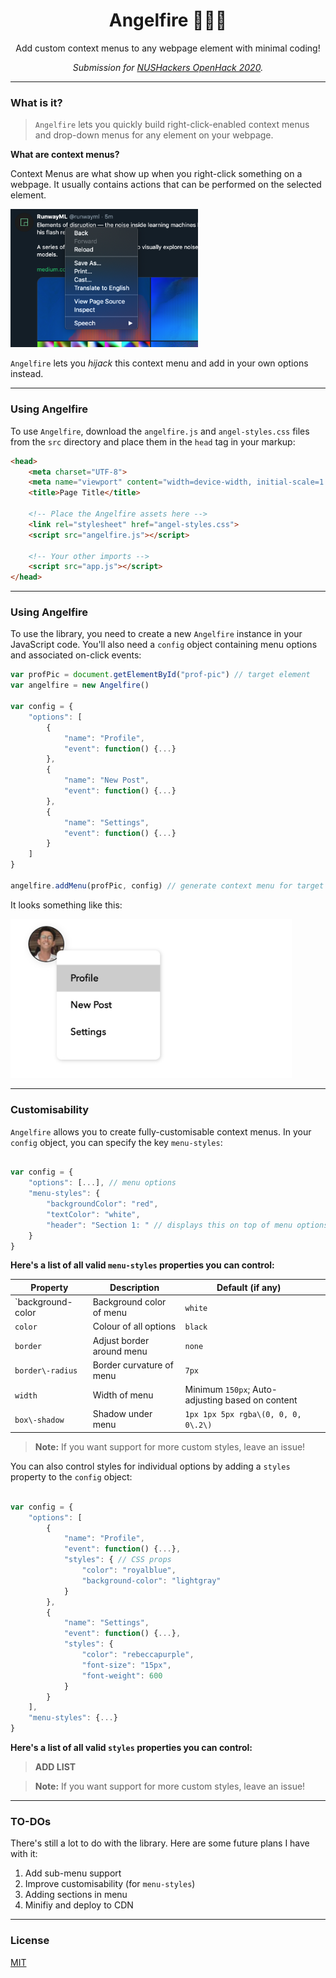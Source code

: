 <h1 align="center">Angelfire 👼🏻🔥</h1>
<p align="center">Add custom context menus to any webpage element with minimal coding!</p>
<p align="center"><i>Submission for <a href="https://openhack.nushackers.org/">NUSHackers OpenHack 2020</a>.</i></p>

---

### What is it?

> `Angelfire` lets you quickly build right-click-enabled context menus and drop-down menus for any element on your webpage. 

**What are context menus?**

Context Menus are what show up when you right-click something on a webpage. It usually contains actions that can be performed on the selected element.

<img src="assets/context-menu.png" alt="c-menu" width="300px">

`Angelfire` lets you *hijack* this context menu and add in your own options instead.

---

### Using Angelfire

To use `Angelfire`, download the `angelfire.js` and `angel-styles.css` files from the `src` directory and place them in the `head` tag in your markup:

```html
<head>
	<meta charset="UTF-8">
	<meta name="viewport" content="width=device-width, initial-scale=1.0">
	<title>Page Title</title>
	
	<!-- Place the Angelfire assets here -->
	<link rel="stylesheet" href="angel-styles.css">
	<script src="angelfire.js"></script>
	
	<!-- Your other imports -->
	<script src="app.js"></script>
</head>
```

---

### Using Angelfire

To use the library, you need to create a new `Angelfire` instance in your JavaScript code. You'll also need a `config` object containing menu options and associated on-click events:

```javascript
var profPic = document.getElementById("prof-pic") // target element 
var angelfire = new Angelfire()

var config = {
	"options": [
		{
			"name": "Profile",
			"event": function() {...}
		},
		{
			"name": "New Post",
			"event": function() {...}
		},
		{
			"name": "Settings",
			"event": function() {...}
		}
	]
}

angelfire.addMenu(profPic, config) // generate context menu for target element
```

It looks something like this:

<img src="assets/demo-pic.jpeg" width="450px" alt="demo-pic">

---

### Customisability

`Angelfire` allows you to create fully-customisable context menus. In your `config` object, you can specify the key `menu-styles`:

```javascript

var config = {
	"options": [...], // menu options
	"menu-styles": {
		"backgroundColor": "red",
		"textColor": "white",
		"header": "Section 1: " // displays this on top of menu options
	}
}

```

**Here's a list of all valid `menu-styles` properties you can control:**

| Property            | Description               | Default \(if any\)                                |   |
|---------------------|---------------------------|---------------------------------------------------|---|
| `background\-color  | Background color of menu  | `white`                                           |   |
| `color`             | Colour of all options     | `black`                                           |   |
| `border`            | Adjust border around menu | `none`                                            |   |
| `border\-radius`    | Border curvature of menu  | `7px`                                             |   |
| `width`             | Width of menu             | Minimum `150px`; Auto\-adjusting based on content |   |
| `box\-shadow`       | Shadow under menu         | `1px 1px 5px rgba\(0, 0, 0, 0\.2\)`               |   |

> **Note:** If you want support for more custom styles, leave an issue!

You can also control styles for individual options by adding a `styles` property to the `config` object:

```javascript

var config = {
	"options": [
		{
			"name": "Profile",
			"event": function() {...},
			"styles": { // CSS props
				"color": "royalblue",
				"background-color": "lightgray"
			}
		},
		{
			"name": "Settings",
			"event": function() {...},
			"styles": { 
				"color": "rebeccapurple",
				"font-size": "15px",
				"font-weight": 600
			}
		}
	],
	"menu-styles": {...}
}

```

**Here's a list of all valid `styles` properties you can control:**

> **ADD LIST**

> **Note:** If you want support for more custom styles, leave an issue!

---

### TO-DOs

There's still a lot to do with the library. Here are some future plans I have with it:

1. Add sub-menu support
2. Improve customisability (for `menu-styles`)
3. Adding sections in menu
4. Minifiy and deploy to CDN

---

### License

[MIT](https://github.com/rish-16/Angelfire/blob/master/LICENSE)